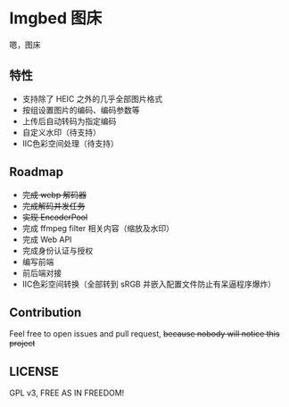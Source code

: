 # Imgbed 图床

嗯，图床

## 特性

* 支持除了 HEIC 之外的几乎全部图片格式
* 按组设置图片的编码、编码参数等
* 上传后自动转码为指定编码
* 自定义水印（待支持）
* IIC色彩空间处理（待支持）

## Roadmap

* ~~完成 webp 解码器~~
* ~~完成解码并发任务~~
* ~~实现 EncoderPool~~
* 完成 ffmpeg filter 相关内容（缩放及水印）
* 完成 Web API
* 完成身份认证与授权
* 编写前端
* 前后端对接
* IIC色彩空间转换（全部转到 sRGB 并嵌入配置文件防止有呆逼程序爆炸）

## Contribution

Feel free to open issues and pull request, ~~because nobody will notice this project~~

## LICENSE

GPL v3, FREE AS IN FREEDOM!